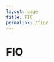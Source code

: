 ```yaml
---
layout: page
title: FIO
permalink: /fio/
---
```


# FIO

<script id="asciicast-D9EFwlEUVx787hayFapdHljBW" src="https://asciinema.org/a/D9EFwlEUVx787hayFapdHljBW.js" async></script>
